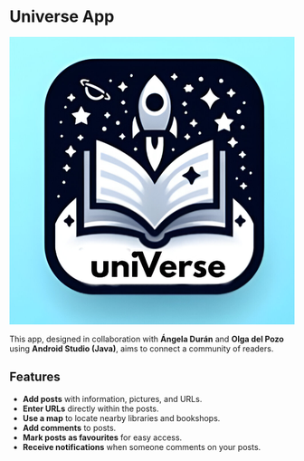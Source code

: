 # Universe App

![Alt text](logo_mobile.jpg)

This app, designed in collaboration with **Ángela Durán** and **Olga del Pozo** using **Android Studio (Java)**, aims to connect a community of readers.

## Features
- **Add posts** with information, pictures, and URLs.
- **Enter URLs** directly within the posts.
- **Use a map** to locate nearby libraries and bookshops.
- **Add comments** to posts.
- **Mark posts as favourites** for easy access.
- **Receive notifications** when someone comments on your posts.

